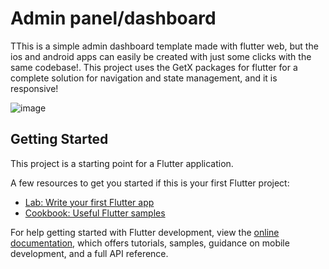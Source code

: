 # Admin panel/dashboard

TThis is a simple admin dashboard template made with flutter web, but the ios and android apps can easily be created with just some clicks with the same codebase!.
This project uses the GetX packages for flutter for a complete solution for navigation and state management, and it is responsive!

![image](https://user-images.githubusercontent.com/84020433/218221243-b20daffe-3d95-4662-a9d4-e0602ef60b4d.png)


## Getting Started

This project is a starting point for a Flutter application.

A few resources to get you started if this is your first Flutter project:

- [Lab: Write your first Flutter app](https://docs.flutter.dev/get-started/codelab)
- [Cookbook: Useful Flutter samples](https://docs.flutter.dev/cookbook)

For help getting started with Flutter development, view the
[online documentation](https://docs.flutter.dev/), which offers tutorials,
samples, guidance on mobile development, and a full API reference.
